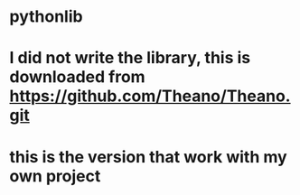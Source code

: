 # pythonlib
# I did not write the library, this is downloaded from https://github.com/Theano/Theano.git
# this is the version that work with my own project
